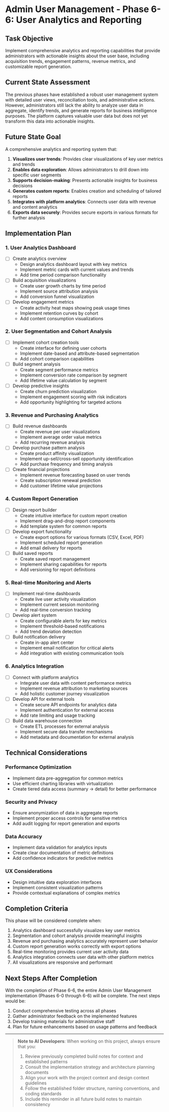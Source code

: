 # Admin User Management - Phase 6-6: User Analytics and Reporting

## Task Objective
Implement comprehensive analytics and reporting capabilities that provide administrators with actionable insights about the user base, including acquisition trends, engagement patterns, revenue metrics, and customizable report generation.

## Current State Assessment
The previous phases have established a robust user management system with detailed user views, reconciliation tools, and administrative actions. However, administrators still lack the ability to analyze user data in aggregate, identify trends, and generate reports for business intelligence purposes. The platform captures valuable user data but does not yet transform this data into actionable insights.

## Future State Goal
A comprehensive analytics and reporting system that:

1. **Visualizes user trends**: Provides clear visualizations of key user metrics and trends
2. **Enables data exploration**: Allows administrators to drill down into specific user segments
3. **Supports decision-making**: Presents actionable insights for business decisions
4. **Generates custom reports**: Enables creation and scheduling of tailored reports
5. **Integrates with platform analytics**: Connects user data with revenue and content analytics
6. **Exports data securely**: Provides secure exports in various formats for further analysis

## Implementation Plan

### 1. User Analytics Dashboard
- [ ] Create analytics overview
  - Design analytics dashboard layout with key metrics
  - Implement metric cards with current values and trends
  - Add time period comparison functionality
- [ ] Build acquisition visualizations
  - Create user growth charts by time period
  - Implement source attribution analysis
  - Add conversion funnel visualization
- [ ] Develop engagement metrics
  - Create activity heat maps showing peak usage times
  - Implement retention curves by cohort
  - Add content consumption visualizations

### 2. User Segmentation and Cohort Analysis
- [ ] Implement cohort creation tools
  - Create interface for defining user cohorts
  - Implement date-based and attribute-based segmentation
  - Add cohort comparison capabilities
- [ ] Build segment analysis
  - Create segment performance metrics
  - Implement conversion rate comparison by segment
  - Add lifetime value calculation by segment
- [ ] Develop predictive insights
  - Create churn prediction visualization
  - Implement engagement scoring with risk indicators
  - Add opportunity highlighting for targeted actions

### 3. Revenue and Purchasing Analytics
- [ ] Build revenue dashboards
  - Create revenue per user visualizations
  - Implement average order value metrics
  - Add recurring revenue analysis
- [ ] Develop purchase pattern analysis
  - Create product affinity visualization
  - Implement up-sell/cross-sell opportunity identification
  - Add purchase frequency and timing analysis
- [ ] Create financial projections
  - Implement revenue forecasting based on user trends
  - Create subscription renewal prediction
  - Add customer lifetime value projections

### 4. Custom Report Generation
- [ ] Design report builder
  - Create intuitive interface for custom report creation
  - Implement drag-and-drop report components
  - Add template system for common reports
- [ ] Develop export functionality
  - Create export options for various formats (CSV, Excel, PDF)
  - Implement scheduled report generation
  - Add email delivery for reports
- [ ] Build saved reports
  - Create saved report management
  - Implement sharing capabilities for reports
  - Add versioning for report definitions

### 5. Real-time Monitoring and Alerts
- [ ] Implement real-time dashboards
  - Create live user activity visualization
  - Implement current session monitoring
  - Add real-time conversion tracking
- [ ] Develop alert system
  - Create configurable alerts for key metrics
  - Implement threshold-based notifications
  - Add trend deviation detection
- [ ] Build notification delivery
  - Create in-app alert center
  - Implement email notification for critical alerts
  - Add integration with existing communication tools

### 6. Analytics Integration
- [ ] Connect with platform analytics
  - Integrate user data with content performance metrics
  - Implement revenue attribution to marketing sources
  - Add holistic customer journey visualization
- [ ] Develop API for external tools
  - Create secure API endpoints for analytics data
  - Implement authentication for external access
  - Add rate limiting and usage tracking
- [ ] Build data warehouse connection
  - Create ETL processes for external analysis
  - Implement secure data transfer mechanisms
  - Add metadata and documentation for external analysis

## Technical Considerations

### Performance Optimization
- Implement data pre-aggregation for common metrics
- Use efficient charting libraries with virtualization
- Create tiered data access (summary → detail) for better performance

### Security and Privacy
- Ensure anonymization of data in aggregate reports
- Implement proper access controls for sensitive metrics
- Add audit logging for report generation and exports

### Data Accuracy
- Implement data validation for analytics inputs
- Create clear documentation of metric definitions
- Add confidence indicators for predictive metrics

### UX Considerations
- Design intuitive data exploration interfaces
- Implement consistent visualization patterns
- Provide contextual explanations of complex metrics

## Completion Criteria
This phase will be considered complete when:

1. Analytics dashboard successfully visualizes key user metrics
2. Segmentation and cohort analysis provide meaningful insights
3. Revenue and purchasing analytics accurately represent user behavior
4. Custom report generation works correctly with export options
5. Real-time monitoring provides current user activity data
6. Analytics integration connects user data with other platform metrics
7. All visualizations are responsive and performant

## Next Steps After Completion
With the completion of Phase 6-6, the entire Admin User Management implementation (Phases 6-0 through 6-6) will be complete. The next steps would be:

1. Conduct comprehensive testing across all phases
2. Gather administrator feedback on the implemented features
3. Develop training materials for administrative staff
4. Plan for future enhancements based on usage patterns and feedback

---

> **Note to AI Developers**: When working on this project, always ensure that you:
> 1. Review previously completed build notes for context and established patterns
> 2. Consult the implementation strategy and architecture planning documents
> 3. Align your work with the project context and design context guidelines
> 4. Follow the established folder structure, naming conventions, and coding standards
> 5. Include this reminder in all future build notes to maintain consistency
